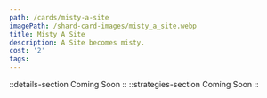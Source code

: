 ```yaml
---
path: /cards/misty-a-site
imagePath: /shard-card-images/misty_a_site.webp
title: Misty A Site
description: A Site becomes misty.
cost: '2'
tags:
---
```

::details-section
Coming Soon
::
::strategies-section
Coming Soon
::